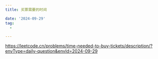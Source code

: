 ```yaml
---
title: 买票需要的时间

date: '2024-09-29'
tag:
  -

---
```

https://leetcode.cn/problems/time-needed-to-buy-tickets/description/?envType=daily-question&envId=2024-09-29
